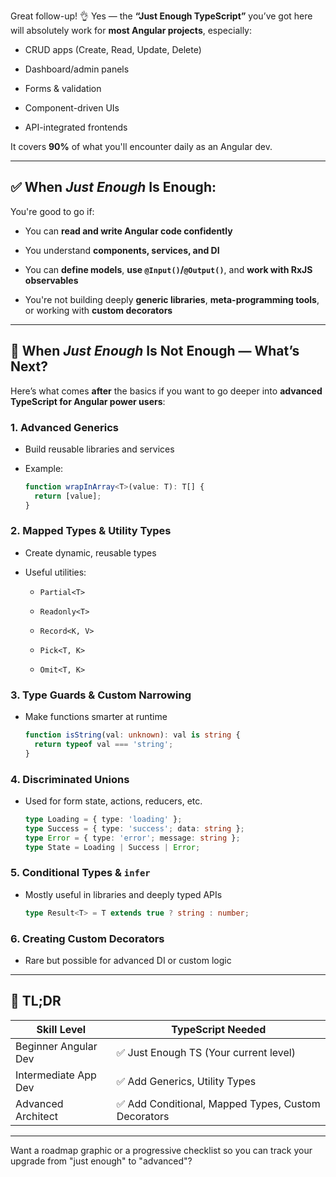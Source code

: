 Great follow-up! 👌 Yes — the **“Just Enough TypeScript”** you’ve got here will absolutely work for **most Angular projects**, especially:

- CRUD apps (Create, Read, Update, Delete)
    
- Dashboard/admin panels
    
- Forms & validation
    
- Component-driven UIs
    
- API-integrated frontends
    

It covers **90%** of what you'll encounter daily as an Angular dev.

---

## ✅ When _Just Enough_ Is Enough:

You're good to go if:

- You can **read and write Angular code confidently**
    
- You understand **components, services, and DI**
    
- You can **define models**, **use `@Input()`/`@Output()`**, and **work with RxJS observables**
    
- You're not building deeply **generic libraries**, **meta-programming tools**, or working with **custom decorators**
    

---

## 🧭 When _Just Enough_ Is **Not Enough** — What’s Next?

Here’s what comes **after** the basics if you want to go deeper into **advanced TypeScript for Angular power users**:

### 1. **Advanced Generics**

- Build reusable libraries and services
    
- Example:
    
    ```ts
    function wrapInArray<T>(value: T): T[] {
      return [value];
    }
    ```
    

### 2. **Mapped Types & Utility Types**

- Create dynamic, reusable types
    
- Useful utilities:
    
    - `Partial<T>`
        
    - `Readonly<T>`
        
    - `Record<K, V>`
        
    - `Pick<T, K>`
        
    - `Omit<T, K>`
        

### 3. **Type Guards & Custom Narrowing**

- Make functions smarter at runtime
    
    ```ts
    function isString(val: unknown): val is string {
      return typeof val === 'string';
    }
    ```
    

### 4. **Discriminated Unions**

- Used for form state, actions, reducers, etc.
    
    ```ts
    type Loading = { type: 'loading' };
    type Success = { type: 'success'; data: string };
    type Error = { type: 'error'; message: string };
    type State = Loading | Success | Error;
    ```
    

### 5. **Conditional Types & `infer`**

- Mostly useful in libraries and deeply typed APIs
    
    ```ts
    type Result<T> = T extends true ? string : number;
    ```
    

### 6. **Creating Custom Decorators**

- Rare but possible for advanced DI or custom logic
    

---

## 🚀 TL;DR

|Skill Level|TypeScript Needed|
|---|---|
|Beginner Angular Dev|✅ Just Enough TS (Your current level)|
|Intermediate App Dev|✅ Add Generics, Utility Types|
|Advanced Architect|✅ Add Conditional, Mapped Types, Custom Decorators|

---

Want a roadmap graphic or a progressive checklist so you can track your upgrade from "just enough" to "advanced"?